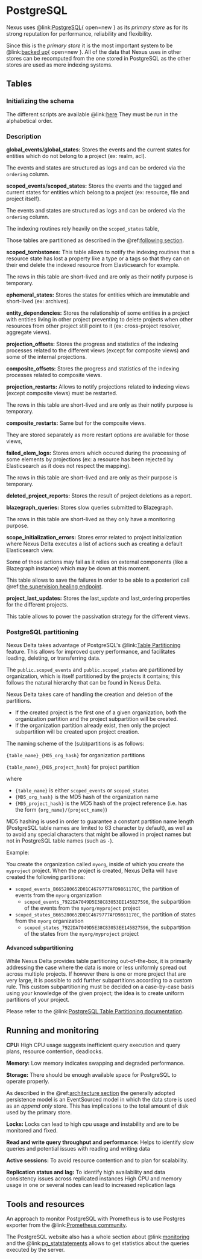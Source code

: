 # PostgreSQL

Nexus uses @link:[PostgreSQL](https://www.postgresql.org/){ open=new } as its _primary store_ as for its strong reputation for performance, reliability and flexibility.

Since this is the _primary store_ it is the most important system to be
@link:[backed up](https://www.postgresql.org/docs/current/backup.html){ open=new }. All of the data
that Nexus uses in other stores can be recomputed from the one stored in PostgreSQL as the other stores are used as
mere indexing systems.

## Tables

### Initializing the schema

The different scripts are available @link:[here](https://github.com/BlueBrain/nexus/tree/master/delta/sourcing-psql/src/main/resources/scripts/postgres/init)
They must be run in the alphabetical order.

### Description

**global_events/global_states:**
Stores the events and the current states for entities which do not belong to a project (ex: realm, acl).

The events and states are structured as logs and can be ordered via the `ordering` column.

**scoped_events/scoped_states:**
Stores the events and the tagged and current states for entities which belong to a project (ex: resource, file 
and project itself).

The events and states are structured as logs and can be ordered via the `ordering` column.

The indexing routines rely heavily on the `scoped_states` table,

Those tables are partitioned as described in the @ref:[following section](#postgresql-partitioning).

**scoped_tombstones:**
This table allows to notify the indexing routines that a resource state has lost a property like a type or a tags so that they can
on their end delete the indexed resource from Elasticsearch for example.

The rows in this table are short-lived and are only as their notify purpose is temporary.

**ephemeral_states:**
Stores the states for entities which are immutable and short-lived (ex: archives).

**entity_dependencies:**
Stores the relationship of some entities in a project with entities living in other project preventing to delete projects
when other resources from other project still point to it (ex: cross-project resolver, aggregate views).

**projection_offsets:**
Stores the progress and statistics of the indexing processes related to the different views (except for composite views)
and some of the internal projections.

**composite_offsets:**
Stores the progress and statistics of the indexing processes related to composite views.

**projection_restarts:**
Allows to notify projections related to indexing views (except composite views) must be restarted.

The rows in this table are short-lived and are only as their notify purpose is temporary.

**composite_restarts:**
Same but for the composite views.

They are stored separately as more restart options are available for those views,

**failed_elem_logs:**
Stores errors which occured during the processing of some elements by projections (ex: a resource has been rejected by
Elasticsearch as it does not respect the mapping).

The rows in this table are short-lived and are only as their purpose is temporary.

**deleted_project_reports:**
Stores the result of project deletions as a report.

**blazegraph_queries:**
Stores slow queries submitted to Blazegraph.

The rows in this table are short-lived as they only have a monitoring purpose.

**scope_initialization_errors:**
Stores error related to project initialization where Nexus Delta executes a list of actions
such as creating a default Elasticsearch view.

Some of those actions may fail as it relies on external components (like a Blazegraph instance)
which may be down at this moment.

This table allows to save the failures in order to be able to a posteriori call 
@ref:[the supervision healing endpoint](../delta/api/supervision-api.md#project-healing).

**project_last_updates:**
Stores the last_update and last_ordering properties for the different projects.

This table allows to power the passivation strategy for the different views.

### PostgreSQL partitioning

Nexus Delta takes advantage of PostgreSQL's @link:[Table Partitioning](https://www.postgresql.org/docs/current/ddl-partitioning.html) feature. This allows for improved query performance, and facilitates loading, deleting, or transferring data.

The `public.scoped_events` and `public.scoped_states` are partitioned by organization, which is itself partitioned by the projects it contains; this follows the natural hierarchy that can be found in Nexus Delta.

Nexus Delta takes care of handling the creation and deletion of the partitions.

* If the created project is the first one of a given organization, both the organization partition and the project subpartition will be created.
* If the organization partition already exist, then only the project subpartition will be created upon project creation.

The naming scheme of the (sub)partitions is as follows:

`{table_name}_{MD5_org_hash}` for organization partitions

`{table_name}_{MD5_project_hash}` for project partition

where

* `{table_name}` is either `scoped_events` or `scoped_states`
* `{MD5_org_hash}` is the MD5 hash of the organization name
* `{MD5_project_hash}` is the MD5 hash of the project reference (i.e. has the form `{org_name}/{project_name}`)

MD5 hashing is used in order to guarantee a constant partition name length (PostgreSQL table names are limited to 63 character by default), as well as to avoid any special characters that might be allowed in project names but not in PostgreSQL table names (such as `-`).

Example:

You create the organization called `myorg`, inside of which you create the `myproject` project. When the project is created, Nexus Delta will have created the following partitions:

* `scoped_events_B665280652D01C4679777AFD9861170C`, the partition of events from the `myorg` organization
    * `scoped_events_7922DA7049D5E38C83053EE145B27596`, the subpartition of the events from the `myorg/myproject` project
* `scoped_states_B665280652D01C4679777AFD9861170C`, the partition of states from the `myorg` organization
    * `scoped_states_7922DA7049D5E38C83053EE145B27596`, the subpartition of the states from the `myorg/myproject` project

#### Advanced subpartitioning

While Nexus Delta provides table partitioning out-of-the-box, it is primarily addressing the case where the data is more or less uniformly spread out across multiple projects. If however there is one or more project that are very large,
it is possible to add further subpartitions according to a custom rule. This custom subpartitioning must be decided on a case-by-case basis using your knowledge of the given project; the idea is to create uniform partitions of your project.

Please refer to the @link:[PostgreSQL Table Partitioning documentation](https://www.postgresql.org/docs/current/ddl-partitioning.html).

## Running and monitoring

**CPU:**
High CPU usage suggests inefficient query execution and query plans, resource contention, deadlocks.

**Memory:**
Low memory indicates swapping and degraded performance.

**Storage:**
There should be enough available space for PostgreSQL to operate properly.

As described in the @ref:[architecture section](../delta/architecture.md) the generally adopted
persistence model is an EventSourced model in which the data store is used as an _append only_ store. This has
implications to the total amount of disk used by the primary store.

**Locks:**
Locks can lead to high cpu usage and instability and are to be monitored and fixed.

**Read and write query throughput and performance:**
Helps to identify slow queries and potential issues with reading and writing data

**Active sessions:**
To avoid resource contention and to plan for scalability.

**Replication status and lag:**
To identify high availability and data consistency issues across replicated instances
High CPU and memory usage in one or several nodes can lead to increased replication lags

## Tools and resources

An approach to monitor PostgreSQL with Prometheus is to use Postgres exporter from the
@link:[Prometheus community](https://github.com/prometheus-community/postgres_exporter).

The PostgreSQL website also has a whole section about @link:[monitoring](https://www.postgresql.org/docs/current/monitoring.html) and the
@link:[pg_statstatements](https://www.postgresql.org/docs/current/pgstatstatements.html) allows to get statistics about the queries
executed by the server.